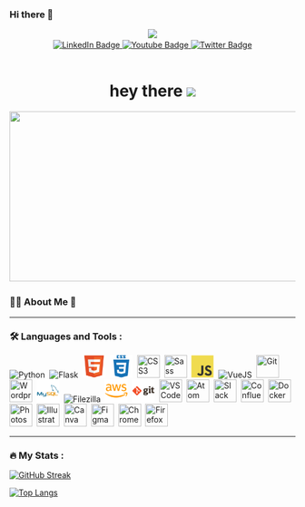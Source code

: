 ### Hi there 👋

<div id="header" align="center">
  <img src="https://media1.giphy.com/media/AfpXE9om1TtkcjpKhI/giphy.gif" width="100"/>
</div>
<div id="badges" align="center">
  <a href="your-linkedin-URL">
    <img src="https://img.shields.io/badge/LinkedIn-blue?style=for-the-badge&logo=linkedin&logoColor=white" alt="LinkedIn Badge"/>
  </a>
  <a href="your-youtube-URL">
    <img src="https://img.shields.io/badge/YouTube-red?style=for-the-badge&logo=youtube&logoColor=white" alt="Youtube Badge"/>
  </a>
  <a href="your-twitter-URL">
    <img src="https://img.shields.io/badge/Twitter-blue?style=for-the-badge&logo=twitter&logoColor=white" alt="Twitter Badge"/>
  </a>
  <br>
  <img src="https://komarev.com/ghpvc/?username=swt-abhirup&style=flat-square&color=blue" alt=""/>
</div>

<h1 align="center">
  hey there
  <img src="https://media.giphy.com/media/hvRJCLFzcasrR4ia7z/giphy.gif" width="30px"/>
</h1>

<div align="center">
  <img src="https://media.giphy.com/media/dWesBcTLavkZuG35MI/giphy.gif" width="600" height="300"/>
</div>

### :technologist: About Me 👋
<!--
**swt-abhirup/swt-abhirup** is a ✨ _special_ ✨ repository because its `README.md` (this file) appears on your GitHub profile.

Here are some ideas to get you started:

- 🔭 I’m currently working on ...
- 🌱 I’m currently learning ...
- 👯 I’m looking to collaborate on ...
- 🤔 I’m looking for help with ...
- 💬 Ask me about ...
- 📫 How to reach me: ...
- 😄 Pronouns: ...
- ⚡ Fun fact: ...
-->
---

### :hammer_and_wrench: Languages and Tools :
<div>
  <img src="https://cdn.jsdelivr.net/gh/devicons/devicon/icons/python/python-original-wordmark.svg" title="Python" alt="Python" width="40" height="40"/>&nbsp;
  <img src="https://cdn.jsdelivr.net/gh/devicons/devicon/icons/flask/flask-original-wordmark.svg" title="Flask" alt="Flask" width="40" height="40"/>&nbsp;
  <img src="https://github.com/devicons/devicon/blob/master/icons/html5/html5-original.svg" title="HTML5" alt="HTML" width="40" height="40"/>&nbsp;
  <img src="https://github.com/devicons/devicon/blob/master/icons/css3/css3-plain-wordmark.svg"  title="CSS" alt="CSS" width="40" height="40"/>&nbsp;
  <img src="https://cdn.jsdelivr.net/gh/devicons/devicon/icons/css3/css3-original-wordmark.svg" title="CSS3" **alt="CSS3" width="40" height="40"/>&nbsp;
  <img src="https://cdn.jsdelivr.net/gh/devicons/devicon/icons/sass/sass-original.svg" title="Sass" **alt="Sass" width="40" height="40"/>&nbsp;
  <img src="https://github.com/devicons/devicon/blob/master/icons/javascript/javascript-original.svg" title="JavaScript" alt="JavaScript" width="40" height="40"/>&nbsp;
  <img src="https://cdn.jsdelivr.net/gh/devicons/devicon/icons/vuejs/vuejs-original.svg" title="VueJS" alt="VueJS" width="40" height="40"/>&nbsp;   
  <img src="https://cdn.jsdelivr.net/gh/devicons/devicon/icons/bootstrap/bootstrap-original-wordmark.svg" title="Git" **alt="Git" width="40" height="40"/>&nbsp;
  <img src="https://cdn.jsdelivr.net/gh/devicons/devicon/icons/wordpress/wordpress-original.svg" title="Wordpress" **alt="Wordpress" width="40" height="40"/>&nbsp;
  <img src="https://github.com/devicons/devicon/blob/master/icons/mysql/mysql-original-wordmark.svg" title="MySQL"  alt="MySQL" width="40" height="40"/>&nbsp;
  <img src="https://cdn.jsdelivr.net/gh/devicons/devicon/icons/filezilla/filezilla-plain.svg" title="Filezilla" alt="Filezilla" width="40" height="40"/>&nbsp;
  <img src="https://github.com/devicons/devicon/blob/master/icons/amazonwebservices/amazonwebservices-plain-wordmark.svg" title="AWS" alt="AWS" width="40" height="40"/>&nbsp;
  <img src="https://github.com/devicons/devicon/blob/master/icons/git/git-original-wordmark.svg" title="Git" **alt="Git" width="40" height="40"/>&nbsp;
  <img src="https://cdn.jsdelivr.net/gh/devicons/devicon/icons/vscode/vscode-original-wordmark.svg" title="VSCode" **alt="VSCode" width="40" height="40"/>&nbsp;
  <img src="https://cdn.jsdelivr.net/gh/devicons/devicon/icons/atom/atom-original.svg" title="Atom" **alt="Atom" width="40" height="40"/>&nbsp;  
  <img src="https://cdn.jsdelivr.net/gh/devicons/devicon/icons/slack/slack-original-wordmark.svg" title="Slack" **alt="Slack" width="40" height="40"/>&nbsp;
  <img src="https://cdn.jsdelivr.net/gh/devicons/devicon/icons/confluence/confluence-original-wordmark.svg" title="Confluence" **alt="Confluence" width="40" height="40"/>&nbsp;
  <img src="https://cdn.jsdelivr.net/gh/devicons/devicon/icons/docker/docker-original-wordmark.svg" title="Docker" **alt="Docker" width="40" height="40"/>&nbsp;
  <img src="https://cdn.jsdelivr.net/gh/devicons/devicon/icons/photoshop/photoshop-plain.svg" title="Photoshop" **alt="Photoshop" width="40" height="40"/>&nbsp;
  <img src="https://cdn.jsdelivr.net/gh/devicons/devicon/icons/illustrator/illustrator-plain.svg" title="Illustrator" **alt="Illustrator" width="40" height="40"/>&nbsp;   
  <img src="https://cdn.jsdelivr.net/gh/devicons/devicon/icons/canva/canva-original.svg" title="Canva" **alt="Canva" width="40" height="40"/>&nbsp;		
  <img src="https://cdn.jsdelivr.net/gh/devicons/devicon/icons/figma/figma-original.svg"  title="Figma" **alt="Figma" width="40" height="40"/>&nbsp;
  <img src="https://cdn.jsdelivr.net/gh/devicons/devicon/icons/chrome/chrome-original-wordmark.svg" title="Chrome" **alt="Chrome" width="40" height="40"/>&nbsp;   
  <img src="https://cdn.jsdelivr.net/gh/devicons/devicon/icons/firefox/firefox-original-wordmark.svg" title="Firefox" **alt="Firefox" width="40" height="40"/>&nbsp;
</div>

---

### :fire: My Stats :
[![GitHub Streak](https://streak-stats.demolab.com?user=swt-abhirup&theme=vue&date_format=M%20j%5B%2C%20Y%5D)](https://git.io/streak-stats)

[![Top Langs](https://github-readme-stats.vercel.app/api/top-langs/?username=swt-abhirup&layout=compact&theme=vue)](https://github.com/anuraghazra/github-readme-stats)
